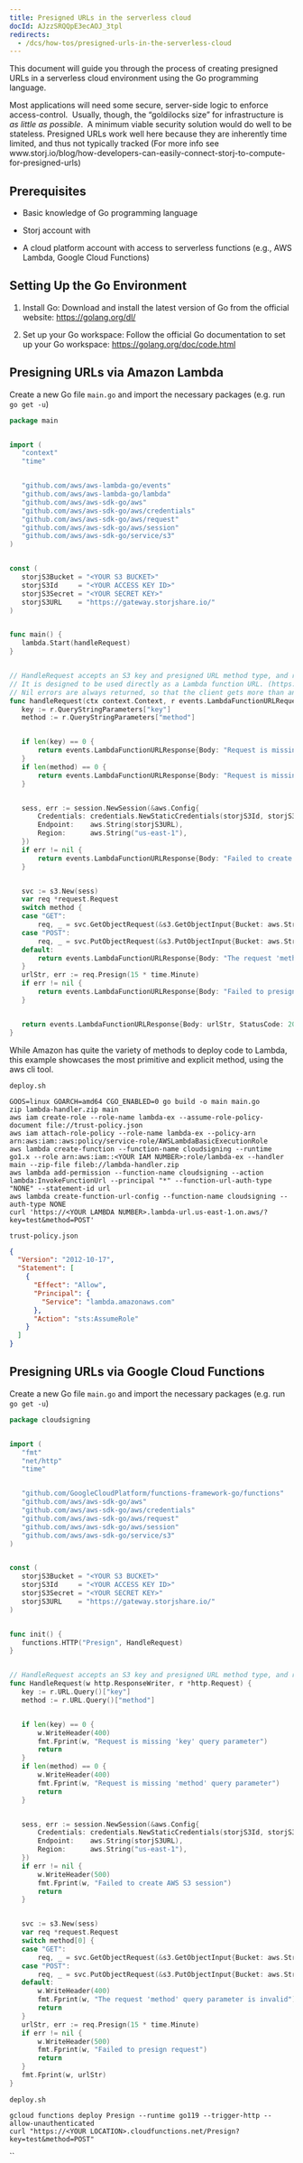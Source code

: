 ```yaml
---
title: Presigned URLs in the serverless cloud
docId: AJzzSRQQpE3ecAOJ_3tpl
redirects:
  - /dcs/how-tos/presigned-urls-in-the-serverless-cloud
---
```


This document will guide you through the process of creating presigned URLs in a serverless cloud environment using the Go programming language.

Most applications will need some secure, server-side logic to enforce access-control.  Usually, though, the “goldilocks size” for infrastructure is _as little as possible_.  A minimum viable security solution would do well to be stateless. Presigned URLs work well here because they are inherently time limited, and thus not typically tracked (For more info see www\.storj.io/blog/how-developers-can-easily-connect-storj-to-compute-for-presigned-urls)

## Prerequisites

- Basic knowledge of Go programming language

- Storj account with [](docId:LueFgrbZ9rJbWtDMXhIWZ)

- A cloud platform account with access to serverless functions (e.g., AWS Lambda, Google Cloud Functions)

## Setting Up the Go Environment

1.  Install Go: Download and install the latest version of Go from the official website: <https://golang.org/dl/>

2.  Set up your Go workspace: Follow the official Go documentation to set up your Go workspace: <https://golang.org/doc/code.html>

## Presigning URLs via Amazon Lambda

Create a new Go file `main.go` and import the necessary packages (e.g. run `go get -u`)

```go
package main


import (
   "context"
   "time"


   "github.com/aws/aws-lambda-go/events"
   "github.com/aws/aws-lambda-go/lambda"
   "github.com/aws/aws-sdk-go/aws"
   "github.com/aws/aws-sdk-go/aws/credentials"
   "github.com/aws/aws-sdk-go/aws/request"
   "github.com/aws/aws-sdk-go/aws/session"
   "github.com/aws/aws-sdk-go/service/s3"
)


const (
   storjS3Bucket = "<YOUR S3 BUCKET>"
   storjS3Id     = "<YOUR ACCESS KEY ID>"
   storjS3Secret = "<YOUR SECRET KEY>"
   storjS3URL    = "https://gateway.storjshare.io/"
)


func main() {
   lambda.Start(handleRequest)
}


// HandleRequest accepts an S3 key and presigned URL method type, and returns a presigned URL.
// It is designed to be used directly as a Lambda function URL. (https://docs.aws.amazon.com/lambda/latest/dg/lambda-urls.html)
// Nil errors are always returned, so that the client gets more than an "Internal Server Error" message.
func handleRequest(ctx context.Context, r events.LambdaFunctionURLRequest) (events.LambdaFunctionURLResponse, error) {
   key := r.QueryStringParameters["key"]
   method := r.QueryStringParameters["method"]


   if len(key) == 0 {
       return events.LambdaFunctionURLResponse{Body: "Request is missing 'key' query parameter", StatusCode: 400}, nil
   }
   if len(method) == 0 {
       return events.LambdaFunctionURLResponse{Body: "Request is missing 'method' query parameter", StatusCode: 400}, nil
   }


   sess, err := session.NewSession(&aws.Config{
       Credentials: credentials.NewStaticCredentials(storjS3Id, storjS3Secret, ""),
       Endpoint:    aws.String(storjS3URL),
       Region:      aws.String("us-east-1"),
   })
   if err != nil {
       return events.LambdaFunctionURLResponse{Body: "Failed to create AWS S3 session", StatusCode: 500}, nil
   }


   svc := s3.New(sess)
   var req *request.Request
   switch method {
   case "GET":
       req, _ = svc.GetObjectRequest(&s3.GetObjectInput{Bucket: aws.String(storjS3Bucket), Key: &key})
   case "POST":
       req, _ = svc.PutObjectRequest(&s3.PutObjectInput{Bucket: aws.String(storjS3Bucket), Key: &key})
   default:
       return events.LambdaFunctionURLResponse{Body: "The request 'method' query parameter is invalid", StatusCode: 400}, nil
   }
   urlStr, err := req.Presign(15 * time.Minute)
   if err != nil {
       return events.LambdaFunctionURLResponse{Body: "Failed to presign request", StatusCode: 500}, nil
   }


   return events.LambdaFunctionURLResponse{Body: urlStr, StatusCode: 200}, nil
}

```

While Amazon has quite the variety of methods to deploy code to Lambda, this example showcases the most primitive and explicit method, using the aws cli tool.

`deploy.sh`

```shell
GOOS=linux GOARCH=amd64 CGO_ENABLED=0 go build -o main main.go
zip lambda-handler.zip main
aws iam create-role --role-name lambda-ex --assume-role-policy-document file://trust-policy.json
aws iam attach-role-policy --role-name lambda-ex --policy-arn arn:aws:iam::aws:policy/service-role/AWSLambdaBasicExecutionRole
aws lambda create-function --function-name cloudsigning --runtime go1.x --role arn:aws:iam::<YOUR IAM NUMBER>:role/lambda-ex --handler main --zip-file fileb://lambda-handler.zip
aws lambda add-permission --function-name cloudsigning --action lambda:InvokeFunctionUrl --principal "*" --function-url-auth-type "NONE" --statement-id url
aws lambda create-function-url-config --function-name cloudsigning --auth-type NONE
curl 'https://<YOUR LAMBDA NUMBER>.lambda-url.us-east-1.on.aws/?key=test&method=POST'
```

`trust-policy.json`

```json
{
  "Version": "2012-10-17",
  "Statement": [
    {
      "Effect": "Allow",
      "Principal": {
        "Service": "lambda.amazonaws.com"
      },
      "Action": "sts:AssumeRole"
    }
  ]
}
```

## Presigning URLs via Google Cloud Functions

Create a new Go file `main.go` and import the necessary packages (e.g. run `go get -u`)

```go
package cloudsigning


import (
   "fmt"
   "net/http"
   "time"


   "github.com/GoogleCloudPlatform/functions-framework-go/functions"
   "github.com/aws/aws-sdk-go/aws"
   "github.com/aws/aws-sdk-go/aws/credentials"
   "github.com/aws/aws-sdk-go/aws/request"
   "github.com/aws/aws-sdk-go/aws/session"
   "github.com/aws/aws-sdk-go/service/s3"
)


const (
   storjS3Bucket = "<YOUR S3 BUCKET>"
   storjS3Id     = "<YOUR ACCESS KEY ID>"
   storjS3Secret = "<YOUR SECRET KEY>"
   storjS3URL    = "https://gateway.storjshare.io/"
)


func init() {
   functions.HTTP("Presign", HandleRequest)
}


// HandleRequest accepts an S3 key and presigned URL method type, and returns a presigned URL.
func HandleRequest(w http.ResponseWriter, r *http.Request) {
   key := r.URL.Query()["key"]
   method := r.URL.Query()["method"]


   if len(key) == 0 {
       w.WriteHeader(400)
       fmt.Fprint(w, "Request is missing 'key' query parameter")
       return
   }
   if len(method) == 0 {
       w.WriteHeader(400)
       fmt.Fprint(w, "Request is missing 'method' query parameter")
       return
   }


   sess, err := session.NewSession(&aws.Config{
       Credentials: credentials.NewStaticCredentials(storjS3Id, storjS3Secret, ""),
       Endpoint:    aws.String(storjS3URL),
       Region:      aws.String("us-east-1"),
   })
   if err != nil {
       w.WriteHeader(500)
       fmt.Fprint(w, "Failed to create AWS S3 session")
       return
   }


   svc := s3.New(sess)
   var req *request.Request
   switch method[0] {
   case "GET":
       req, _ = svc.GetObjectRequest(&s3.GetObjectInput{Bucket: aws.String(storjS3Bucket), Key: &key[0]})
   case "POST":
       req, _ = svc.PutObjectRequest(&s3.PutObjectInput{Bucket: aws.String(storjS3Bucket), Key: &key[0]})
   default:
       w.WriteHeader(400)
       fmt.Fprint(w, "The request 'method' query parameter is invalid")
       return
   }
   urlStr, err := req.Presign(15 * time.Minute)
   if err != nil {
       w.WriteHeader(500)
       fmt.Fprint(w, "Failed to presign request")
       return
   }
   fmt.Fprint(w, urlStr)
}

```

`deploy.sh`

```shell
gcloud functions deploy Presign --runtime go119 --trigger-http --allow-unauthenticated
curl "https://<YOUR LOCATION>.cloudfunctions.net/Presign?key=test&method=POST"
```

``
